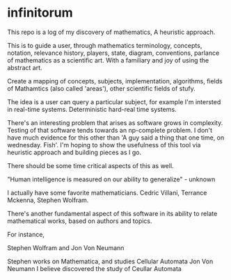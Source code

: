 # infinitorum

This repo is a log of my discovery of mathematics, A heuristic approach.

This is to guide a user, through mathematics terminology, concepts, notation, relevance history, players, state, diagram, conventions, parlance of mathematics as a scientific art. With a familiary and joy of using the abstract art.

Create a mapping of concepts, subjects, implementation, algorithms, fields of Mathamtics (also called 'areas'), other scientific fields of stufy.

The idea is a user can query a particular subject, for example I'm intersted in real-time systems. Deterministic hard-real time systems.

There's an interesting problem that arises as software grows in complexity. Testing of that software tends towards an np-complete problem. I don't have much evidence for this other than 'A guy said a thing that one time, on wednesday. Fish'.
I'm hoping to show the usefulness of this tool via heuristic approach and building pieces as I go. 

There should be some time critical aspects of this as well.


"Human intelligence is measured on our ability to generalize" - unknown

I actually have some favorite mathematicians. Cedric Villani, Terrance Mckenna, Stephen Wolfram.

There's another fundamental aspect of this software in its ability to relate mathematical works, based on authors and topics.


For instance,

Stephen Wolfram and Jon Von Neumann 

Stephen works on Mathematica, and studies Cellular Automata
Jon Von Neumann I believe discovered the study of Ceullar Automata
